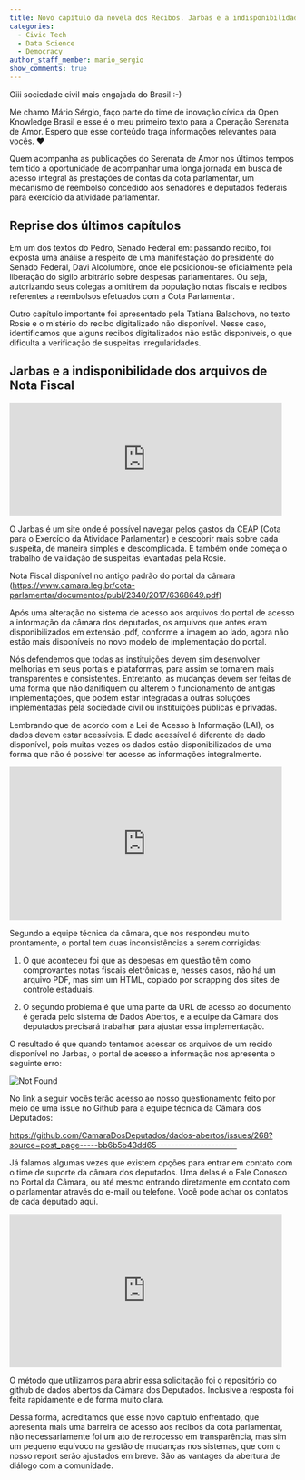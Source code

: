 ```yaml
---
title: Novo capítulo da novela dos Recibos. Jarbas e a indisponibilidade dos arquivos de Nota Fiscal
categories:
  - Civic Tech
  - Data Science
  - Democracy
author_staff_member: mario_sergio
show_comments: true
---
```


Oiii sociedade civil mais engajada do Brasil :-)

Me chamo Mário Sérgio, faço parte do time de inovação cívica da Open Knowledge Brasil e esse é o meu primeiro texto para a Operação Serenata de Amor. Espero que esse conteúdo traga informações relevantes para vocês. ❤

Quem acompanha as publicações do Serenata de Amor nos últimos tempos tem tido a oportunidade de acompanhar uma longa jornada em busca de acesso integral às prestações de contas da cota parlamentar, um mecanismo de reembolso concedido aos senadores e deputados federais para exercício da atividade parlamentar.

## Reprise dos últimos capítulos

Em um dos textos do Pedro, Senado Federal em: passando recibo, foi exposta uma análise a respeito de uma manifestação do presidente do Senado Federal, Davi Alcolumbre, onde ele posicionou-se oficialmente pela liberação do sigilo arbitrário sobre despesas parlamentares. Ou seja, autorizando seus colegas a omitirem da população notas fiscais e recibos referentes a reembolsos efetuados com a Cota Parlamentar.

Outro capítulo importante foi apresentado pela Tatiana Balachova, no texto Rosie e o mistério do recibo digitalizado não disponível. Nesse caso, identificamos que alguns recibos digitalizados não estão disponíveis, o que dificulta a verificação de suspeitas irregularidades.

## Jarbas e a indisponibilidade dos arquivos de Nota Fiscal

<iframe src="https://giphy.com/embed/3oEjHWzZQaCrZW2aWs" width="480" height="200" frameBorder="0" class="giphy-embed" allowFullScreen></iframe><p><a href="https://giphy.com/gifs/3oEjHWzZQaCrZW2aWs"></a></p>

O Jarbas é um site onde é possível navegar pelos gastos da CEAP (Cota para o Exercício da Atividade Parlamentar) e descobrir mais sobre cada suspeita, de maneira simples e descomplicada. É também onde começa o trabalho de validação de suspeitas levantadas pela Rosie.

Nota Fiscal disponível no antigo padrão do portal da câmara (https://www.camara.leg.br/cota-parlamentar/documentos/publ/2340/2017/6368649.pdf)

Após uma alteração no sistema de acesso aos arquivos do portal de acesso a informação da câmara dos deputados, os arquivos que antes eram disponibilizados em extensão .pdf, conforme a imagem ao lado, agora não estão mais disponíveis no novo modelo de implementação do portal.

Nós defendemos que todas as instituições devem sim desenvolver melhorias em seus portais e plataformas, para assim se tornarem mais transparentes e consistentes. Entretanto, as mudanças devem ser feitas de uma forma que não danifiquem ou alterem o funcionamento de antigas implementações, que podem estar integradas a outras soluções implementadas pela sociedade civil ou instituições públicas e privadas.

Lembrando que de acordo com a Lei de Acesso à Informação (LAI), os dados devem estar acessíveis. E dado acessível é diferente de dado disponível, pois muitas vezes os dados estão disponibilizados de uma forma que não é possível ter acesso as informações integralmente.

<iframe src="https://giphy.com/embed/2uIo15nEts52m4uYHP" width="480" height="270" frameBorder="0" class="giphy-embed" allowFullScreen></iframe><p><a href="https://giphy.com/gifs/wetv-we-tv-growing-up-hip-hop-growinguphiphop-2uIo15nEts52m4uYHP"></a></p>

Segundo a equipe técnica da câmara, que nos respondeu muito prontamente, o portal tem duas inconsistências a serem corrigidas:

1. O que aconteceu foi que as despesas em questão têm como comprovantes notas fiscais eletrônicas e, nesses casos, não há um arquivo PDF, mas sim um HTML, copiado por scrapping dos sites de controle estaduais.

2. O segundo problema é que uma parte da URL de acesso ao documento é gerada pelo sistema de Dados Abertos, e a equipe da Câmara dos deputados precisará trabalhar para ajustar essa implementação.

O resultado é que quando tentamos acessar os arquivos de um recido disponível no Jarbas, o portal de acesso a informação nos apresenta o seguinte erro:

![Not Found](/embaixadoras/images/posts/not_found.png)

No link a seguir vocês terão acesso ao nosso questionamento feito por meio de uma issue no Github para a equipe técnica da Câmara dos Deputados:

https://github.com/CamaraDosDeputados/dados-abertos/issues/268?source=post_page-----bb6b5b43dd65----------------------

Já falamos algumas vezes que existem opções para entrar em contato com o time de suporte da câmara dos deputados. Uma delas é o Fale Conosco no Portal da Câmara, ou até mesmo entrando diretamente em contato com o parlamentar através do e-mail ou telefone. Você pode achar os contatos de cada deputado aqui.

<iframe src="https://giphy.com/embed/XbT8b0H8vDk52" width="480" height="270" frameBorder="0" class="giphy-embed" allowFullScreen></iframe><p><a href="https://giphy.com/gifs/XbT8b0H8vDk52"></a></p>

O método que utilizamos para abrir essa solicitação foi o repositório do github de dados abertos da Câmara dos Deputados. Inclusive a resposta foi feita rapidamente e de forma muito clara.

Dessa forma, acreditamos que esse novo capítulo enfrentado, que apresenta mais uma barreira de acesso aos recibos da cota parlamentar, não necessariamente foi um ato de retrocesso em transparência, mas sim um pequeno equívoco na gestão de mudanças nos sistemas, que com o nosso report serão ajustados em breve. São as vantages da abertura de diálogo com a comunidade.

